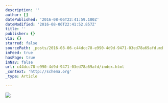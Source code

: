 ```yaml
---
description: ''
author: []
datePublished: '2016-08-06T22:41:59.100Z'
dateModified: '2016-08-06T22:41:52.857Z'
title: ''
publisher: {}
via: {}
starred: false
sourcePath: _posts/2016-08-06-c44dcc78-e990-4d9d-9471-03ed78a69afd.md
inFeed: true
hasPage: true
inNav: false
url: c44dcc78-e990-4d9d-9471-03ed78a69afd/index.html
_context: 'http://schema.org'
_type: Article

---
```

![](https://the-grid-user-content.s3-us-west-2.amazonaws.com/c6a3ef7d-2062-4060-b52b-207125893d46.jpg)